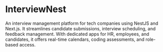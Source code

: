 # InterviewNest
An interview management platform for tech companies using NestJS and Next.js. It streamlines candidate submissions, interview scheduling, and feedback management. With dedicated apps for HR, employees, and candidates, it offers real-time calendars, coding assessments, and role-based access.
